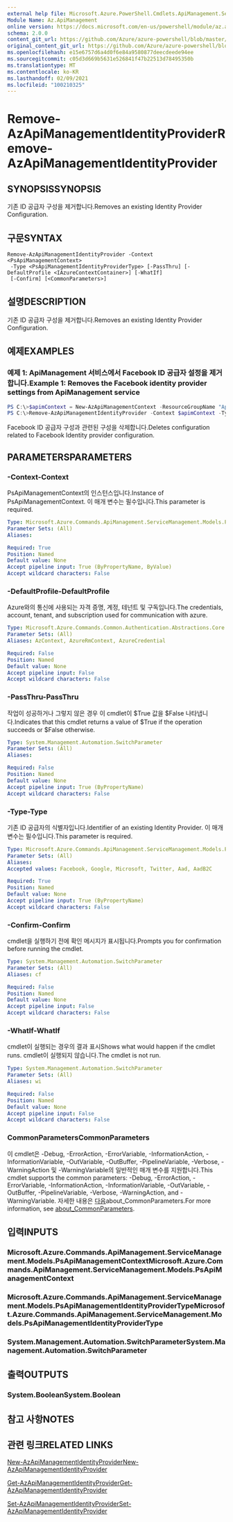 ```yaml
---
external help file: Microsoft.Azure.PowerShell.Cmdlets.ApiManagement.ServiceManagement.dll-Help.xml
Module Name: Az.ApiManagement
online version: https://docs.microsoft.com/en-us/powershell/module/az.apimanagement/remove-azapimanagementidentityprovider
schema: 2.0.0
content_git_url: https://github.com/Azure/azure-powershell/blob/master/src/ApiManagement/ApiManagement/help/Remove-AzApiManagementIdentityProvider.md
original_content_git_url: https://github.com/Azure/azure-powershell/blob/master/src/ApiManagement/ApiManagement/help/Remove-AzApiManagementIdentityProvider.md
ms.openlocfilehash: e15e6757d6a4d0f6e84a9580877deecdeede94ee
ms.sourcegitcommit: c05d3d669b5631e526841f47b22513d78495350b
ms.translationtype: MT
ms.contentlocale: ko-KR
ms.lasthandoff: 02/09/2021
ms.locfileid: "100210325"
---
```

# <span data-ttu-id="4ccd6-101">Remove-AzApiManagementIdentityProvider</span><span class="sxs-lookup"><span data-stu-id="4ccd6-101">Remove-AzApiManagementIdentityProvider</span></span>

## <span data-ttu-id="4ccd6-102">SYNOPSIS</span><span class="sxs-lookup"><span data-stu-id="4ccd6-102">SYNOPSIS</span></span>
<span data-ttu-id="4ccd6-103">기존 ID 공급자 구성을 제거합니다.</span><span class="sxs-lookup"><span data-stu-id="4ccd6-103">Removes an existing Identity Provider Configuration.</span></span>

## <span data-ttu-id="4ccd6-104">구문</span><span class="sxs-lookup"><span data-stu-id="4ccd6-104">SYNTAX</span></span>

```
Remove-AzApiManagementIdentityProvider -Context <PsApiManagementContext>
 -Type <PsApiManagementIdentityProviderType> [-PassThru] [-DefaultProfile <IAzureContextContainer>] [-WhatIf]
 [-Confirm] [<CommonParameters>]
```

## <span data-ttu-id="4ccd6-105">설명</span><span class="sxs-lookup"><span data-stu-id="4ccd6-105">DESCRIPTION</span></span>
<span data-ttu-id="4ccd6-106">기존 ID 공급자 구성을 제거합니다.</span><span class="sxs-lookup"><span data-stu-id="4ccd6-106">Removes an existing Identity Provider Configuration.</span></span>

## <span data-ttu-id="4ccd6-107">예제</span><span class="sxs-lookup"><span data-stu-id="4ccd6-107">EXAMPLES</span></span>

### <span data-ttu-id="4ccd6-108">예제 1: ApiManagement 서비스에서 Facebook ID 공급자 설정을 제거합니다.</span><span class="sxs-lookup"><span data-stu-id="4ccd6-108">Example 1: Removes the Facebook identity provider settings from ApiManagement service</span></span>
```powershell
PS C:\>$apimContext = New-AzApiManagementContext -ResourceGroupName "Api-Default-WestUS" -ServiceName "contoso"
PS C:\>Remove-AzApiManagementIdentityProvider -Context $apimContext -Type 'Facebook' -PassThru
```

<span data-ttu-id="4ccd6-109">Facebook ID 공급자 구성과 관련된 구성을 삭제합니다.</span><span class="sxs-lookup"><span data-stu-id="4ccd6-109">Deletes configuration related to Facebook Identity provider configuration.</span></span>

## <span data-ttu-id="4ccd6-110">PARAMETERS</span><span class="sxs-lookup"><span data-stu-id="4ccd6-110">PARAMETERS</span></span>

### <span data-ttu-id="4ccd6-111">-Context</span><span class="sxs-lookup"><span data-stu-id="4ccd6-111">-Context</span></span>
<span data-ttu-id="4ccd6-112">PsApiManagementContext의 인스턴스입니다.</span><span class="sxs-lookup"><span data-stu-id="4ccd6-112">Instance of PsApiManagementContext.</span></span>
<span data-ttu-id="4ccd6-113">이 매개 변수는 필수입니다.</span><span class="sxs-lookup"><span data-stu-id="4ccd6-113">This parameter is required.</span></span>

```yaml
Type: Microsoft.Azure.Commands.ApiManagement.ServiceManagement.Models.PsApiManagementContext
Parameter Sets: (All)
Aliases:

Required: True
Position: Named
Default value: None
Accept pipeline input: True (ByPropertyName, ByValue)
Accept wildcard characters: False
```

### <span data-ttu-id="4ccd6-114">-DefaultProfile</span><span class="sxs-lookup"><span data-stu-id="4ccd6-114">-DefaultProfile</span></span>
<span data-ttu-id="4ccd6-115">Azure와의 통신에 사용되는 자격 증명, 계정, 테넌트 및 구독입니다.</span><span class="sxs-lookup"><span data-stu-id="4ccd6-115">The credentials, account, tenant, and subscription used for communication with azure.</span></span>

```yaml
Type: Microsoft.Azure.Commands.Common.Authentication.Abstractions.Core.IAzureContextContainer
Parameter Sets: (All)
Aliases: AzContext, AzureRmContext, AzureCredential

Required: False
Position: Named
Default value: None
Accept pipeline input: False
Accept wildcard characters: False
```

### <span data-ttu-id="4ccd6-116">-PassThru</span><span class="sxs-lookup"><span data-stu-id="4ccd6-116">-PassThru</span></span>
<span data-ttu-id="4ccd6-117">작업이 성공하거나 그렇지 않은 경우 이 cmdlet이 $True 값을 $False 나타냅니다.</span><span class="sxs-lookup"><span data-stu-id="4ccd6-117">Indicates that this cmdlet returns a value of $True if the operation succeeds or $False otherwise.</span></span>

```yaml
Type: System.Management.Automation.SwitchParameter
Parameter Sets: (All)
Aliases:

Required: False
Position: Named
Default value: None
Accept pipeline input: True (ByPropertyName)
Accept wildcard characters: False
```

### <span data-ttu-id="4ccd6-118">-Type</span><span class="sxs-lookup"><span data-stu-id="4ccd6-118">-Type</span></span>
<span data-ttu-id="4ccd6-119">기존 ID 공급자의 식별자입니다.</span><span class="sxs-lookup"><span data-stu-id="4ccd6-119">Identifier of an existing Identity Provider.</span></span>
<span data-ttu-id="4ccd6-120">이 매개 변수는 필수입니다.</span><span class="sxs-lookup"><span data-stu-id="4ccd6-120">This parameter is required.</span></span>

```yaml
Type: Microsoft.Azure.Commands.ApiManagement.ServiceManagement.Models.PsApiManagementIdentityProviderType
Parameter Sets: (All)
Aliases:
Accepted values: Facebook, Google, Microsoft, Twitter, Aad, AadB2C

Required: True
Position: Named
Default value: None
Accept pipeline input: True (ByPropertyName)
Accept wildcard characters: False
```

### <span data-ttu-id="4ccd6-121">-Confirm</span><span class="sxs-lookup"><span data-stu-id="4ccd6-121">-Confirm</span></span>
<span data-ttu-id="4ccd6-122">cmdlet을 실행하기 전에 확인 메시지가 표시됩니다.</span><span class="sxs-lookup"><span data-stu-id="4ccd6-122">Prompts you for confirmation before running the cmdlet.</span></span>

```yaml
Type: System.Management.Automation.SwitchParameter
Parameter Sets: (All)
Aliases: cf

Required: False
Position: Named
Default value: None
Accept pipeline input: False
Accept wildcard characters: False
```

### <span data-ttu-id="4ccd6-123">-WhatIf</span><span class="sxs-lookup"><span data-stu-id="4ccd6-123">-WhatIf</span></span>
<span data-ttu-id="4ccd6-124">cmdlet이 실행되는 경우의 결과 표시</span><span class="sxs-lookup"><span data-stu-id="4ccd6-124">Shows what would happen if the cmdlet runs.</span></span> <span data-ttu-id="4ccd6-125">cmdlet이 실행되지 않습니다.</span><span class="sxs-lookup"><span data-stu-id="4ccd6-125">The cmdlet is not run.</span></span>

```yaml
Type: System.Management.Automation.SwitchParameter
Parameter Sets: (All)
Aliases: wi

Required: False
Position: Named
Default value: None
Accept pipeline input: False
Accept wildcard characters: False
```

### <span data-ttu-id="4ccd6-126">CommonParameters</span><span class="sxs-lookup"><span data-stu-id="4ccd6-126">CommonParameters</span></span>
<span data-ttu-id="4ccd6-127">이 cmdlet은 -Debug, -ErrorAction, -ErrorVariable, -InformationAction, -InformationVariable, -OutVariable, -OutBuffer, -PipelineVariable, -Verbose, -WarningAction 및 -WarningVariable의 일반적인 매개 변수를 지원합니다.</span><span class="sxs-lookup"><span data-stu-id="4ccd6-127">This cmdlet supports the common parameters: -Debug, -ErrorAction, -ErrorVariable, -InformationAction, -InformationVariable, -OutVariable, -OutBuffer, -PipelineVariable, -Verbose, -WarningAction, and -WarningVariable.</span></span> <span data-ttu-id="4ccd6-128">자세한 내용은 [다음](http://go.microsoft.com/fwlink/?LinkID=113216)about_CommonParameters.</span><span class="sxs-lookup"><span data-stu-id="4ccd6-128">For more information, see [about_CommonParameters](http://go.microsoft.com/fwlink/?LinkID=113216).</span></span>

## <span data-ttu-id="4ccd6-129">입력</span><span class="sxs-lookup"><span data-stu-id="4ccd6-129">INPUTS</span></span>

### <span data-ttu-id="4ccd6-130">Microsoft.Azure.Commands.ApiManagement.ServiceManagement.Models.PsApiManagementContext</span><span class="sxs-lookup"><span data-stu-id="4ccd6-130">Microsoft.Azure.Commands.ApiManagement.ServiceManagement.Models.PsApiManagementContext</span></span>

### <span data-ttu-id="4ccd6-131">Microsoft.Azure.Commands.ApiManagement.ServiceManagement.Models.PsApiManagementIdentityProviderType</span><span class="sxs-lookup"><span data-stu-id="4ccd6-131">Microsoft.Azure.Commands.ApiManagement.ServiceManagement.Models.PsApiManagementIdentityProviderType</span></span>

### <span data-ttu-id="4ccd6-132">System.Management.Automation.SwitchParameter</span><span class="sxs-lookup"><span data-stu-id="4ccd6-132">System.Management.Automation.SwitchParameter</span></span>

## <span data-ttu-id="4ccd6-133">출력</span><span class="sxs-lookup"><span data-stu-id="4ccd6-133">OUTPUTS</span></span>

### <span data-ttu-id="4ccd6-134">System.Boolean</span><span class="sxs-lookup"><span data-stu-id="4ccd6-134">System.Boolean</span></span>

## <span data-ttu-id="4ccd6-135">참고 사항</span><span class="sxs-lookup"><span data-stu-id="4ccd6-135">NOTES</span></span>

## <span data-ttu-id="4ccd6-136">관련 링크</span><span class="sxs-lookup"><span data-stu-id="4ccd6-136">RELATED LINKS</span></span>

[<span data-ttu-id="4ccd6-137">New-AzApiManagementIdentityProvider</span><span class="sxs-lookup"><span data-stu-id="4ccd6-137">New-AzApiManagementIdentityProvider</span></span>](./New-AzApiManagementIdentityProvider.md)

[<span data-ttu-id="4ccd6-138">Get-AzApiManagementIdentityProvider</span><span class="sxs-lookup"><span data-stu-id="4ccd6-138">Get-AzApiManagementIdentityProvider</span></span>](./Get-AzApiManagementIdentityProvider.md)

[<span data-ttu-id="4ccd6-139">Set-AzApiManagementIdentityProvider</span><span class="sxs-lookup"><span data-stu-id="4ccd6-139">Set-AzApiManagementIdentityProvider</span></span>](./Set-AzApiManagementIdentityProvider.md)

